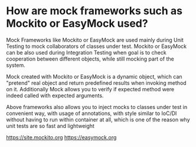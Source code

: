 # How are mock frameworks such as Mockito or EasyMock used?
Mock Frameworks like Mockito or EasyMock are used mainly during Unit Testing to mock collaborators of classes under test. 
Mockito or EasyMock can be also used during Integration Testing when goal is to check cooperation between different objects,
while still mocking part of the system.

Mock created with Mockito or EasyMock is a dynamic object, which can "pretend" real object and return predefined results 
when invoking method on it. Additionally Mock allows you to verify if expected method were indeed called with expected arguments.

Above frameworks also allows you to inject mocks to classes under test in convenient way, with usage of annotations, with style
similar to IoC/DI without having to run within container at all, which is one of the reason why unit tests are so fast 
and lightweight

https://site.mockito.org
https://easymock.org
